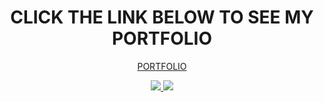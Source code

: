 <h1 align="center">CLICK THE LINK BELOW TO SEE MY PORTFOLIO</h1>

<p align="center"><a href="https://bryanpinheiro.github.io/">PORTFOLIO</a>
</p>

<p align="center">
  <a href="https://github.com/bryanpinheiro?tab=repositories">
    <img src="https://badges.pufler.dev/repos/bryanpinheiro?style=flat-square&color=black&logo=github">
  </a>
  <a href="https://github.com/bryanpinheiro?tab=followers">
    <img src="https://img.shields.io/github/followers/bryanpinheiro?style=social">
  </a>
</p>
